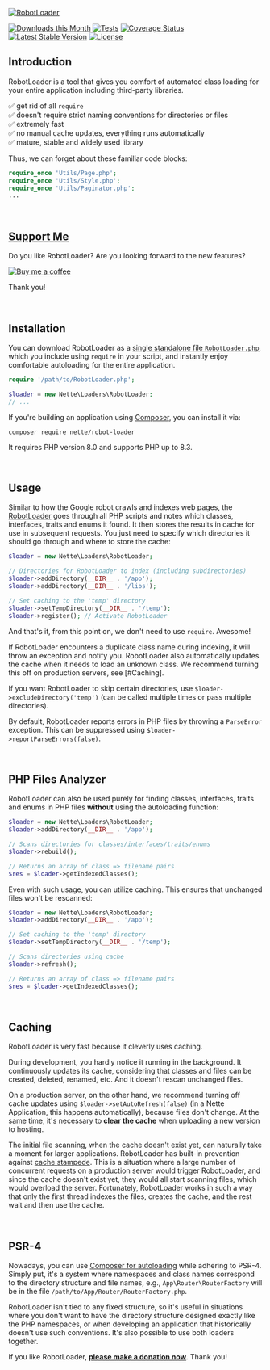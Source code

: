 [![RobotLoader](https://github.com/nette/robot-loader/assets/194960/53a155e2-5959-44c5-8944-d1b9ec203923)](https://doc.nette.org/en/robot-loader)

[![Downloads this Month](https://img.shields.io/packagist/dm/nette/robot-loader.svg)](https://packagist.org/packages/nette/robot-loader)
[![Tests](https://github.com/nette/robot-loader/workflows/Tests/badge.svg?branch=master)](https://github.com/nette/robot-loader/actions)
[![Coverage Status](https://coveralls.io/repos/github/nette/robot-loader/badge.svg?branch=master)](https://coveralls.io/github/nette/robot-loader?branch=master)
[![Latest Stable Version](https://poser.pugx.org/nette/robot-loader/v/stable)](https://github.com/nette/robot-loader/releases)
[![License](https://img.shields.io/badge/license-New%20BSD-blue.svg)](https://github.com/nette/robot-loader/blob/master/license.md)


Introduction
------------

RobotLoader is a tool that gives you comfort of automated class loading for your entire application including third-party libraries.

✅ get rid of all `require`<br>
✅ doesn't require strict naming conventions for directories or files<br>
✅ extremely fast<br>
✅ no manual cache updates, everything runs automatically<br>
✅ mature, stable and widely used library<br>

Thus, we can forget about these familiar code blocks:

```php
require_once 'Utils/Page.php';
require_once 'Utils/Style.php';
require_once 'Utils/Paginator.php';
...
```

 <!---->

[Support Me](https://github.com/sponsors/dg)
--------------------------------------------

Do you like RobotLoader? Are you looking forward to the new features?

[![Buy me a coffee](https://files.nette.org/icons/donation-3.svg)](https://github.com/sponsors/dg)

Thank you!

 <!---->

Installation
------------

You can download RobotLoader as a [single standalone file `RobotLoader.php`](https://github.com/nette/robot-loader/raw/standalone/src/RobotLoader/RobotLoader.php), which you include using `require` in your script, and instantly enjoy comfortable autoloading for the entire application.

```php
require '/path/to/RobotLoader.php';

$loader = new Nette\Loaders\RobotLoader;
// ...
```

If you're building an application using [Composer](https://doc.nette.org/en/best-practices/composer), you can install it via:

```shell
composer require nette/robot-loader
```

It requires PHP version 8.0 and supports PHP up to 8.3.

 <!---->

Usage
-----

Similar to how the Google robot crawls and indexes web pages, the [RobotLoader](https://api.nette.org/robot-loader/master/Nette/Loaders/RobotLoader.html) goes through all PHP scripts and notes which classes, interfaces, traits and enums it found. It then stores the results in cache for use in subsequent requests. You just need to specify which directories it should go through and where to store the cache:

```php
$loader = new Nette\Loaders\RobotLoader;

// Directories for RobotLoader to index (including subdirectories)
$loader->addDirectory(__DIR__ . '/app');
$loader->addDirectory(__DIR__ . '/libs');

// Set caching to the 'temp' directory
$loader->setTempDirectory(__DIR__ . '/temp');
$loader->register(); // Activate RobotLoader
```

And that's it, from this point on, we don't need to use `require`. Awesome!

If RobotLoader encounters a duplicate class name during indexing, it will throw an exception and notify you. RobotLoader also automatically updates the cache when it needs to load an unknown class. We recommend turning this off on production servers, see [#Caching].

If you want RobotLoader to skip certain directories, use `$loader->excludeDirectory('temp')` (can be called multiple times or pass multiple directories).

By default, RobotLoader reports errors in PHP files by throwing a `ParseError` exception. This can be suppressed using `$loader->reportParseErrors(false)`.

 <!---->

PHP Files Analyzer
------------------

RobotLoader can also be used purely for finding classes, interfaces, traits and enums in PHP files **without** using the autoloading function:

```php
$loader = new Nette\Loaders\RobotLoader;
$loader->addDirectory(__DIR__ . '/app');

// Scans directories for classes/interfaces/traits/enums
$loader->rebuild();

// Returns an array of class => filename pairs
$res = $loader->getIndexedClasses();
```

Even with such usage, you can utilize caching. This ensures that unchanged files won't be rescanned:

```php
$loader = new Nette\Loaders\RobotLoader;
$loader->addDirectory(__DIR__ . '/app');

// Set caching to the 'temp' directory
$loader->setTempDirectory(__DIR__ . '/temp');

// Scans directories using cache
$loader->refresh();

// Returns an array of class => filename pairs
$res = $loader->getIndexedClasses();
```

 <!---->

Caching
-------

RobotLoader is very fast because it cleverly uses caching.

During development, you hardly notice it running in the background. It continuously updates its cache, considering that classes and files can be created, deleted, renamed, etc. And it doesn't rescan unchanged files.

On a production server, on the other hand, we recommend turning off cache updates using `$loader->setAutoRefresh(false)` (in a Nette Application, this happens automatically), because files don't change. At the same time, it's necessary to **clear the cache** when uploading a new version to hosting.

The initial file scanning, when the cache doesn't exist yet, can naturally take a moment for larger applications. RobotLoader has built-in prevention against [cache stampede](https://en.wikipedia.org/wiki/Cache_stampede).
This is a situation where a large number of concurrent requests on a production server would trigger RobotLoader, and since the cache doesn't exist yet, they would all start scanning files, which would overload the server.
Fortunately, RobotLoader works in such a way that only the first thread indexes the files, creates the cache, and the rest wait and then use the cache.

 <!---->

PSR-4
-----

Nowadays, you can use [Composer for autoloading](https://doc.nette.org/en/best-practices/composer#toc-autoloading) while adhering to PSR-4. Simply put, it's a system where namespaces and class names correspond to the directory structure and file names, e.g., `App\Router\RouterFactory` will be in the file `/path/to/App/Router/RouterFactory.php`.

RobotLoader isn't tied to any fixed structure, so it's useful in situations where you don't want to have the directory structure designed exactly like the PHP namespaces, or when developing an application that historically doesn't use such conventions. It's also possible to use both loaders together.


If you like RobotLoader, **[please make a donation now](https://nette.org/donate)**. Thank you!

